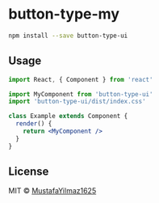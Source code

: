 # button-type-my





```bash
npm install --save button-type-ui
```

## Usage

```jsx
import React, { Component } from 'react'

import MyComponent from 'button-type-ui'
import 'button-type-ui/dist/index.css'

class Example extends Component {
  render() {
    return <MyComponent />
  }
}
```

## License

MIT © [MustafaYilmaz1625](https://github.com/MustafaYilmaz1625)
